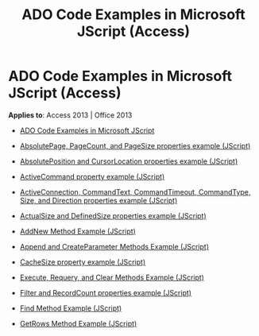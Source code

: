 ﻿---
title: ADO Code Examples in Microsoft JScript (Access)
TOCTitle: ADO Code Examples in Microsoft JScript
ms:assetid: 4ce232bb-fff7-47a8-96cd-098314c680d1
ms:mtpsurl: https://msdn.microsoft.com/library/JJ249243(v=office.15)
ms:contentKeyID: 48544720
ms.date: 09/18/2015
mtps_version: v=office.15
---

# ADO Code Examples in Microsoft JScript (Access)


**Applies to**: Access 2013 | Office 2013

  - [ADO Code Examples in Microsoft JScript](ado-code-examples-in-microsoft-jscript.md)

  - [AbsolutePage, PageCount, and PageSize properties example (JScript)](absolutepage-pagecount-and-pagesize-properties-example-jscript.md)

  - [AbsolutePosition and CursorLocation properties example (JScript)](absoluteposition-and-cursorlocation-properties-example-jscript.md)

  - [ActiveCommand property example (JScript)](activecommand-property-example-jscript.md)

  - [ActiveConnection, CommandText, CommandTimeout, CommandType, Size, and Direction properties example (JScript)](activeconnection-commandtext-commandtimeout-commandtype-size-and-direction-properties-example-jscript.md)

  - [ActualSize and DefinedSize properties example (JScript)](actualsize-and-definedsize-properties-example-jscript.md)

  - [AddNew Method Example (JScript)](addnew-method-example-jscript.md)

  - [Append and CreateParameter Methods Example (JScript)](append-and-createparameter-methods-example-jscript.md)

  - [CacheSize property example (JScript)](cachesize-property-example-jscript.md)

  - [Execute, Requery, and Clear Methods Example (JScript)](execute-requery-and-clear-methods-example-jscript.md)

  - [Filter and RecordCount properties example (JScript)](filter-and-recordcount-properties-example-jscript.md)

  - [Find Method Example (JScript)](find-method-example-jscript.md)

  - [GetRows Method Example (JScript)](getrows-method-example-jscript.md)

